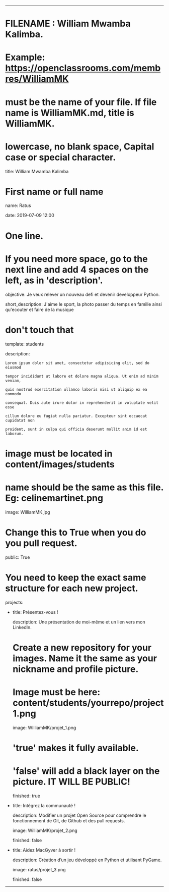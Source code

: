 ---


# FILENAME : William Mwamba Kalimba.

# Example: https://openclassrooms.com/membres/WilliamMK

# must be the name of your file. If file name is WilliamMK.md, title is WilliamMK.

# lowercase, no blank space, Capital case or special character.

title: William Mwamba Kalimba


# First name or full name

name: Ratus

date: 2019-07-09 12:00


# One line.

# If you need more space, go to the next line and add 4 spaces on the left, as in 'description'.

objective: Je veux relever un nouveau defi et devenir developpeur Python.

short_description: J'aime le sport, la photo passer du temps en famille ainsi qu'ecouter et faire de la musique


# don't touch that

template: students

description:

    Lorem ipsum dolor sit amet, consectetur adipisicing elit, sed do eiusmod

    tempor incididunt ut labore et dolore magna aliqua. Ut enim ad minim veniam,

    quis nostrud exercitation ullamco laboris nisi ut aliquip ex ea commodo

    consequat. Duis aute irure dolor in reprehenderit in voluptate velit esse

    cillum dolore eu fugiat nulla pariatur. Excepteur sint occaecat cupidatat non

    proident, sunt in culpa qui officia deserunt mollit anim id est laborum.


# image must be located in content/images/students

# name should be the same as this file. Eg: celinemartinet.png

image: WilliamMK.jpg


# Change this to True when you do you pull request.

public: True


# You need to keep the exact same structure for each new project.

projects:

  - title: Présentez-vous !

    description: Une présentation de moi-même et un lien vers mon LinkedIn.

    # Create a new repository for your images. Name it the same as your nickname and profile picture.

    # Image must be here: content/students/yourrepo/project1.png

    image: WIlliamMK/projet_1.png

    # 'true' makes it fully available.

    # 'false' will add a black layer on the picture. IT WILL BE PUBLIC!

    finished: true

  - title: Intégrez la communauté !

    description: Modifier un projet Open Source pour comprendre le fonctionnement de Git, de Github et des pull requests. 

    image: WilliamMK/projet_2.png

    finished: false

  - title: Aidez MacGyver à sortir !

    description: Création d’un jeu développé en Python et utilisant PyGame.

    image: ratus/projet_3.png

    finished: false

---